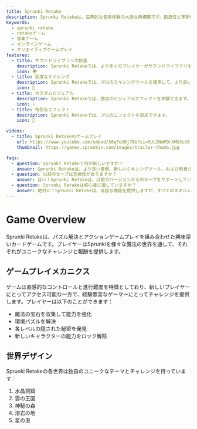 ```yaml
---
title: Sprunki Retake
description: Sprunki Retakeは、古典的な音楽体験の大胆な再構築です。創造性と革新性が出会い、プレイヤーは独自のサウンドスケープを作成するための強化されたツールと機能を持つゲームです。
keywords:
  - sprunki retake
  - retakeゲーム
  - 音楽ゲーム
  - オンラインゲーム
  - クリエイティブゲームプレイ
features:
  - title: サウンドライブラリの拡張
    description: Sprunki Retakeでは、より多くのプレイヤーがサウンドライブラリを探索できます。
    icon: 🌍
  - title: 高度なミキシング
    description: Sprunki Retakeでは、プロのミキシングツールを使用して、より良いサウンドスケープを作成できます。
    icon: 🧩
  - title: カスタムビジュアル
    description: Sprunki Retakeでは、独自のビジュアルエフェクトを体験できます。
    icon: ⭐
  - title: 特別なエフェクト
    description: Sprunki Retakeでは、プロのエフェクトを追加できます。
    icon: 💫

videos:
  - title: Sprunki Retakeのゲームプレイ
    url: https://www.youtube.com/embed/S6qFoXRj7BU?si=9Uc2NmPQrXMG3cU6
    thumbnail: https://games.sprunkix.com/images/trailer-thumb.jpg

faqs:
  - question: Sprunki Retakeで何が新しいですか？
    answer: Sprunki Retakeは、より良い音質、新しいミキシングツール、および改善されたビジュアルエフェクトを導入します。
  - question: 以前のセーブは互換性がありますか？
    answer: はい！Sprunki Retakeは、以前のバージョンからのセーブをサポートしています。
  - question: Sprunki Retakeは初心者に適していますか？
    answer: 絶対に！Sprunki Retakeは、高度な機能を提供しますが、すべてのスキルレベルに適した直感的なインターフェースを維持します。
---
```


# Game Overview

Sprunki Retakeは、パズル解決とアクションゲームプレイを組み合わせた興味深いカードゲームです。プレイヤーはSprunkiを様々な魔法の世界を通して、それぞれがユニークなチャレンジと報酬を提供します。

## ゲームプレイメカニクス

ゲームは直感的なコントロールと進行難度を特徴としており、新しいプレイヤーにとってアクセス可能な一方で、経験豊富なゲーマーにとってチャレンジを提供します。プレイヤーは以下のことができます：

- 魔法の宝石を収集して能力を強化
- 環境パズルを解決
- 各レベルの隠された秘密を発見
- 新しいキャラクターの能力をロック解除

## 世界デザイン

Sprunki Retakeの各世界は独自のユニークなテーマとチャレンジを持っています：

1. 水晶洞窟
2. 雲の王国
3. 神秘の森
4. 溶岩の地
5. 星の港